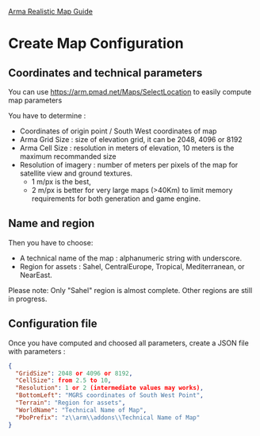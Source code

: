[Arma Realistic Map Guide](guide.md)

# Create Map Configuration

## Coordinates and technical parameters

You can use https://arm.pmad.net/Maps/SelectLocation to easily compute map parameters

You have to determine :
- Coordinates of origin point / South West coordinates of map
- Arma Grid Size : size of elevation grid, it can be 2048, 4096 or 8192
- Arma Cell Size : resolution in meters of elevation, 10 meters is the maximum recommanded size
- Resolution of imagery : number of meters per pixels of the map for satellite view and ground textures. 
  - 1 m/px is the best, 
  - 2 m/px is better for very large maps (>40Km) to limit memory requirements for both generation and game engine.

## Name and region

Then you have to choose:
- A technical name of the map : alphanumeric string with underscore.
- Region for assets : Sahel, CentralEurope, Tropical, Mediterranean, or NearEast.

Please note: Only "Sahel" region is almost complete. Other regions are still in progress.

## Configuration file

Once you have computed and choosed all parameters, create a JSON file with parameters :

```json
{
  "GridSize": 2048 or 4096 or 8192,
  "CellSize": from 2.5 to 10,
  "Resolution": 1 or 2 (intermediate values may works),
  "BottomLeft": "MGRS coordinates of South West Point",
  "Terrain": "Region for assets",
  "WorldName": "Technical Name of Map",
  "PboPrefix": "z\\arm\\addons\\Technical Name of Map"
}
```